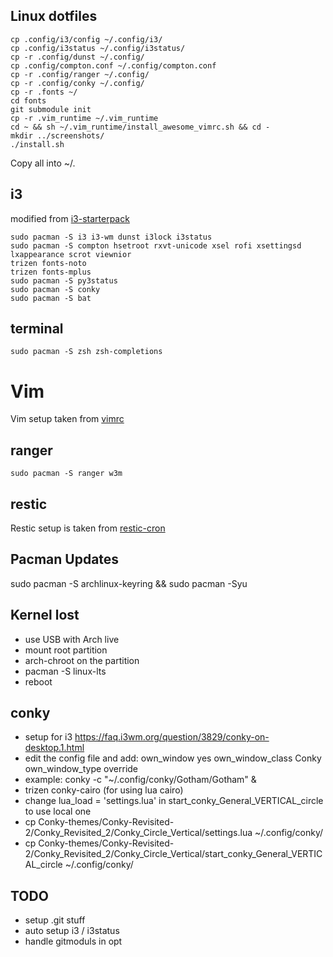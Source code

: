## Linux dotfiles

```
cp .config/i3/config ~/.config/i3/
cp .config/i3status ~/.config/i3status/
cp -r .config/dunst ~/.config/
cp .config/compton.conf ~/.config/compton.conf
cp -r .config/ranger ~/.config/
cp -r .config/conky ~/.config/
cp -r .fonts ~/
cd fonts
git submodule init
cp -r .vim_runtime ~/.vim_runtime
cd ~ && sh ~/.vim_runtime/install_awesome_vimrc.sh && cd -
mkdir ../screenshots/
./install.sh
```
Copy all into ~/.

## i3
modified from [i3-starterpack](https://github.com/addy-dclxvi/i3-starterpack.git)
```
sudo pacman -S i3 i3-wm dunst i3lock i3status 
sudo pacman -S compton hsetroot rxvt-unicode xsel rofi xsettingsd lxappearance scrot viewnior
trizen fonts-noto
trizen fonts-mplus
sudo pacman -S py3status
sudo pacman -S conky
sudo pacman -S bat
```

## terminal
```
sudo pacman -S zsh zsh-completions
```

# Vim
Vim setup taken from [vimrc](https://github.com/amix/vimrc)

## ranger
```
sudo pacman -S ranger w3m
```

## restic
Restic setup is taken from [restic-cron](https://github.com/marconett/restic-cron)

## Pacman Updates
sudo pacman -S archlinux-keyring && sudo pacman -Syu

## Kernel lost
- use USB with Arch live
- mount root partition
- arch-chroot on the partition
- pacman -S linux-lts
- reboot

## conky
- setup for i3 https://faq.i3wm.org/question/3829/conky-on-desktop.1.html
- edit the config file and add: own_window yes own_window_class Conky own_window_type override
- example: conky -c "~/.config/conky/Gotham/Gotham" &
- trizen conky-cairo (for using lua cairo)
- change lua_load = 'settings.lua' in start_conky_General_VERTICAL_circle to use local one
- cp Conky-themes/Conky-Revisited-2/Conky_Revisited_2/Conky_Circle_Vertical/settings.lua ~/.config/conky/
- cp Conky-themes/Conky-Revisited-2/Conky_Revisited_2/Conky_Circle_Vertical/start_conky_General_VERTICAL_circle ~/.config/conky/

## TODO
- setup .git stuff
- auto setup i3 / i3status
- handle gitmoduls in opt
